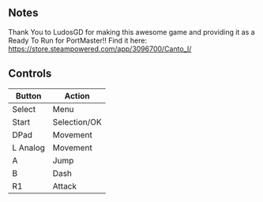 ## Notes

Thank You to LudosGD for making this awesome game and providing it as a Ready To Run for PortMaster!! Find it here: https://store.steampowered.com/app/3096700/Canto_I/


## Controls

| Button | Action |
|--|--| 
|Select|Menu|
|Start|Selection/OK|
|DPad|Movement|
|L Analog|Movement|
|A|Jump|
|B|Dash|
|R1|Attack|


